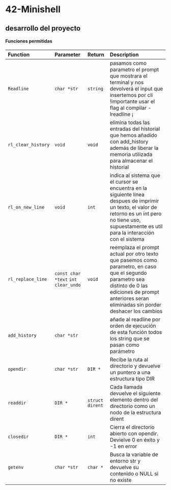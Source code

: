 # 42-Minishell

## desarrollo del proyecto

#### Funciones permitidas

| Function | Parameter | Return     | Description                |
|:---------| :-------- | :------- | :------------------------- |
| `Readline` | `char *str` | `string` | pasamos como parametro el prompt que mostrara el terminal y nos devolverá el input que insertemos por cli !importante usar el flag al compilar -lreadline ¡ |
| `rl_clear_history`| `void` | `void`| elimina todas las entradas del historial que hemos añadido con add_history además de liberar la memoria utilizada para almacenar el historial |
| `rl_on_new_line`| `void`| `int` | indica al sistema que el cursor se encuentra en la siguiente línea despues de imprimir un texto, el valor de retorno es un int pero no tiene uso, supuestamente es util para la interacción con el sistema |
| `rl_replace_line` | `const char *text` `int clear_undo`| `void` | reemplaza el prompt actual por otro texto que pasemos como parametro, en caso que el segundo parametro sea distinto de 0 las ediciones de prompt anteriores seran eliminadas sin porder deshacer los cambios |
| `add_history`| `char *str` |  | añade al readline por orden de ejecución de esta función todos los string que se pasan como parámetro |
| `opendir` | `char *str` | `DIR *` | Recibe la ruta al directorio y devuelve un puntero a una estructura tipo DIR |
| `readdir` | `DIR *` | `struct dirent` | Cada llamada devuelve el siguiente elemento dentro del directorio como un nodo de la estructura dirent |
| `closedir` | `DIR *` | `int` | Cierra el directorio abierto con opendir. Devielve 0 en éxito y -1 en error |
| `getenv` | `char *str` | `char *` | Busca la variable de entorno str y devuelve su contenido o NULL si no existe | 
